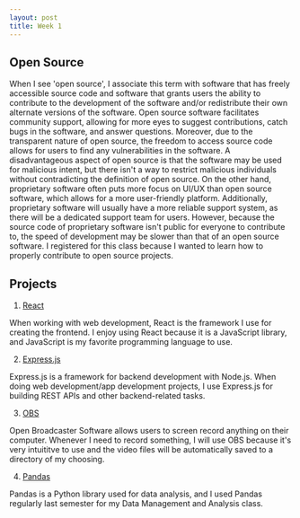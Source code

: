 ```yaml
---
layout: post
title: Week 1
---
```


## Open Source 

When I see 'open source', I associate this term with software that has freely accessible source code and software that grants users the ability to contribute to the development of the software and/or redistribute their own alternate versions of the software. Open source software facilitates community support, allowing for more eyes to suggest contributions, catch bugs in the software, and answer questions. Moreover, due to the transparent nature of open source, the freedom to access source code allows for users to find any vulnerabilities in the software. A disadvantageous aspect of open source is that the software may be used for malicious intent, but there isn't a way to restrict malicious individuals without contradicting the definition of open source. On the other hand, proprietary software often puts more focus on UI/UX than open source software, which allows for a more user-friendly platform. Additionally, proprietary software will usually have a more reliable support system, as there will be a dedicated support team for users. However, because the source code of proprietary software isn't public for everyone to contribute to, the speed of development may be slower than that of an open source software. I registered for this class because I wanted to learn how to properly contribute to open source projects. 





## Projects

1. [React](https://github.com/facebook/react)

When working with web development, React is the framework I use for creating the frontend. I enjoy using React because it is a JavaScript library, and JavaScript is my favorite programming language to use. 

2. [Express.js](https://github.com/expressjs/express)

Express.js is a framework for backend development with Node.js. When doing web development/app development projects, I use Express.js for building REST APIs and other backend-related tasks. 

3. [OBS](https://obsproject.com/)

Open Broadcaster Software allows users to screen record anything on their computer. Whenever I need to record something, I will use OBS because it's very intuititve to use and the video files will be automatically saved to a directory of my choosing. 

4. [Pandas](https://pandas.pydata.org/)

Pandas is a Python library used for data analysis, and I used Pandas regularly last semester for my Data Management and Analysis class. 

